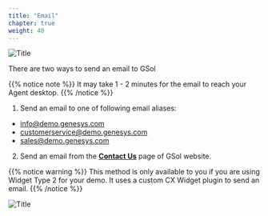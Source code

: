 ```yaml
---
title: "Email"
chapter: true
weight: 40
---
```


![Title](/images/email.PNG)

There are two ways to send an email to GSol

{{% notice note %}}
It may take 1 - 2 minutes for the email to reach your Agent desktop.
{{% /notice %}}

1. Send an email to one of following email aliases:

- info@demo.genesys.com
- customerservice@demo.genesys.com
- sales@demo.genesys.com


2. Send an email from the [**Contact Us**](https://gsolgc.demo.genesys.com/#contactus) page of GSol website.

{{% notice warning %}}
This method is only available to you if you are using Widget Type 2 for your demo. It uses a custom CX Widget plugin to send an email.
{{% /notice %}}

![Title](/images/dx_gsol_my_account_widget.png)
